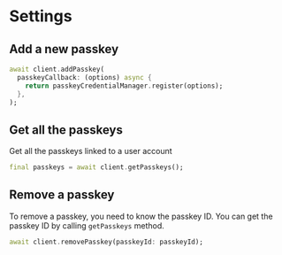 # Settings

## Add a new passkey

```dart
await client.addPasskey(
  passkeyCallback: (options) async {
    return passkeyCredentialManager.register(options);
  },
);

```

## Get all the passkeys

Get all the passkeys linked to a user account

```dart
final passkeys = await client.getPasskeys();
```

## Remove a passkey

To remove a passkey, you need to know the passkey ID. You can get the passkey ID by calling `getPasskeys` method.

```dart
await client.removePasskey(passkeyId: passkeyId);
```
